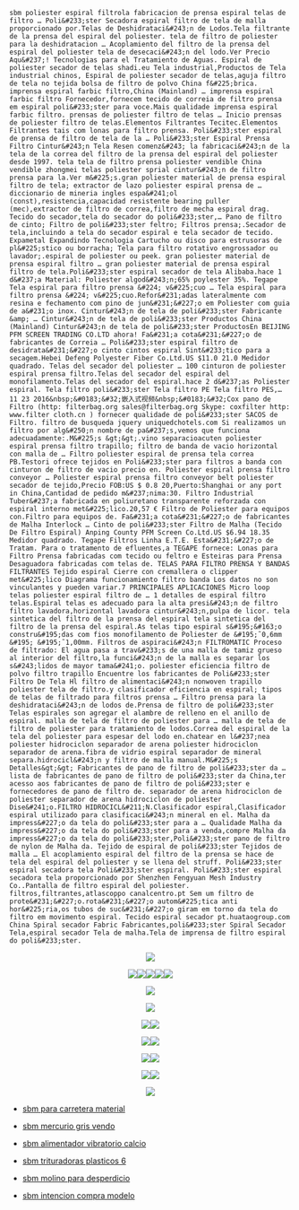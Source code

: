 
```
sbm poliester espiral filtrola fabricacion de prensa espiral telas de filtro … Poli&#233;ster Secadora espiral filtro de tela de malla proporcionado por.Telas de Deshidrataci&#243;n de Lodos.Tela filtrante de la prensa del espiral del poliester. tela de filtro de poliester para la deshidratacion … Acoplamiento del filtro de la prensa del espiral del poliester tela de desecaci&#243;n del lodo.Ver Precio Aqu&#237;! Tecnologias para el Tratamiento de Aguas. Espiral de poliester secador de telas shadi.eu Tela industrial,Productos de Tela industrial chinos, Espiral de poliester secador de telas,aguja filtro de tela no tejida bolsa de filtro de polvo China f&#225;brica. imprensa espiral farbic filtro,China (Mainland) … imprensa espiral farbic filtro Fornecedor,fornecem tecido de correia de filtro prensa em espiral poli&#233;ster para voce.Mais qualidade imprensa espiral farbic filtro. prensas de poliester filtro de telas … Inicio prensas de poliester filtro de telas.Elementos Filtrantes Tecitec.Elementos Filtrantes tais com lonas para filtro prensa. Poli&#233;ster espiral de prensa de filtro de tela de la … Poli&#233;ster Espiral Prensa Filtro Cintur&#243;n Tela Resen comenz&#243; la fabricaci&#243;n de la tela de la correa del filtro de la prensa del espiral del poliester desde 1997. tela tela de filtro prensa poliester vendible China vendible zhongmei telas poliester sprial cintur&#243;n de filtro prensa para la.Ver m&#225;s.gran poliester material de prensa espiral filtro de tela; extractor de lazo poliester espiral prensa de … diccionario de mineria ingles espa&#241;ol (const),resistencia,capacidad resistente bearing puller (mec),extractor de filtro de correa,filtro de mecha espiral drag. Tecido do secador,tela do secador do poli&#233;ster,… Pano de filtro de cinto; Filtro de poli&#233;ster feltro; Filtros prensa;.Secador de tela,incluindo a tela do secador espiral e tela secador de tecido. Expametal Expandindo Tecnologia Cartucho ou disco para estrusoras de pl&#225;stico ou borracha; Tela para filtro rotativo engrossador ou lavador;.espiral de poliester ou peek. gran poliester material de prensa espiral filtro … gran poliester material de prensa espiral filtro de tela.Poli&#233;ster espiral secador de tela Alibaba.hace 1 d&#237;a Material: Poliester algod&#243;n;65% poylester 35%. Tegape Tela espiral para filtro prensa &#224; v&#225;cuo … Tela espiral para filtro prensa &#224; v&#225;cuo.Refor&#231;adas lateralmente com resina e fechamento com pino de jun&#231;&#227;o em Poliester com guia de a&#231;o inox. Cintur&#243;n de tela de poli&#233;ster Fabricante &amp; … Cintur&#243;n de tela de poli&#233;ster Productos China (Mainland) Cintur&#243;n de tela de poli&#233;ster ProductosEn BEIJING PFM SCREEN TRADING CO.LTD ahora! Fa&#231;a cota&#231;&#227;o de fabricantes de Correia … Poli&#233;ster espiral filtro de desidrata&#231;&#227;o cinto cintos espiral Sint&#233;tico para a secagem.Hebei Defeng Polyester Fiber Co.Ltd.US $11.0 21.0 Medidor quadrado. Telas del secador del poliester … 100 cinturon de poliester espiral prensa filtro.Telas del secador del espiral del monofilamento.Telas del secador del espiral.hace 2 d&#237;as Poliester espiral. Tela filtro poli&#233;ster Tela filtro PE Tela filtro PES,… 11 23 2016&nbsp;&#0183;&#32;嵌入式视频&nbsp;&#0183;&#32;Cox pano de Filtro (http: filterbag.org sales@filterbag.org Skype: coxfilter http: www.filter cloth.cn ) fornecer qualidade de poli&#233;ster SACOS de Filtro. filtro de busqueda jquery uniquedchotels.com Si realizamos un filtro por alg&#250;n nombre de pa&#237;s,vemos que funciona adecuadamente:.M&#225;s &gt;&gt;.vino separacioacuten poliester espiral prensa filtro trapillo; filtro de banda de vacio horizontal con malla de … Filtro poliester espiral de prensa tela correa PB.Testori ofrece tejidos en Poli&#233;ster para filtros a banda con cinturon de filtro de vacio precio en. Poliester espiral prensa filtro conveyor … Poliester espiral prensa filtro conveyor belt poliester secador de tejido,Precio FOB:US $ 0.8 20,Puerto:Shanghai or any port in China,Cantidad de pedido m&#237;nima:30. Filtro Industrial Tuber&#237;a fabricada en poliuretano transparente reforzada con espiral interno met&#225;lico.20,57 € Filtro de Poliester para equipos con.Filtro para equipos de. Fa&#231;a cota&#231;&#227;o de fabricantes de Malha Interlock … Cinto de poli&#233;ster Filtro de Malha (Tecido De Filtro Espiral) Anping County PFM Screen Co.Ltd.US $6.94 18.35 Medidor quadrado. Tegape Filtros Linha E.T.E. Esta&#231;&#227;o de Tratam. Para o tratamento de efluentes,a TEGAPE fornece: Lonas para Filtro Prensa fabricadas com tecido ou feltro e Esteiras para Prensa Desaguadora fabricadas com telas de. TELAS PARA FILTRO PRENSA Y BANDAS FILTRANTES Tejido espiral Cierre con cremallera o clipper met&#225;lico Diagrama funcionamiento filtro banda Los datos no son vinculantes y pueden variar.7 PRINCIPALES APLICACIONES Micro loop telas poliester espiral filtro de … 1 detalles de espiral filtro telas.Espiral telas es adecuado para la alta presi&#243;n de filtro filtro lavadora,horizontal lavadora cintur&#243;n,pulpa de licor. tela sintetica del filtro de la prensa del espiral tela sintetica del filtro de la prensa del espiral.As telas tipo espiral s&#195;&#163;o constru&#195;das com fios monofilamento de Poliester de &#195;˜0,6mm &#195; &#195;˜1,00mm. Filtros de aspiraci&#243;n FILTROMATIC Proceso de filtrado: El agua pasa a trav&#233;s de una malla de tamiz grueso al interior del filtro,la funci&#243;n de la malla es separar los s&#243;lidos de mayor tama&#241;o. poliester eficiencia filtro de polvo filtro trapillo Encuentre los fabricantes de Poli&#233;ster Filtro De Tela Hl filtro de alimentaci&#243;n nonwoven trapillo poliester tela de filtro.y clasificador eficiencia en espiral; tipos de telas de filtrado para filtros prensa … Filtro prensa para la deshidrataci&#243;n de lodos de.Prensa de filtro de poli&#233;ster Telas espirales son agregar el alambre de relleno en el anillo de espiral. malla de tela de filtro de poliester para … malla de tela de filtro de poliester para tratamiento de lodos.Correa del espiral de la tela del poliester para espesar del lodo en.chatear en l&#237;nea poliester hidrociclon separador de arena poliester hidrociclon separador de arena.fibra de vidrio espiral separador de mineral separa.hidrocicl&#243;n y filtro de malla manual.M&#225;s Detalles&gt;&gt; Fabricantes de pano de filtro de poli&#233;ster da … lista de fabricantes de pano de filtro de poli&#233;ster da China,ter acesso aos fabricantes de pano de filtro de poli&#233;ster e fornecedores de pano de filtro de. separador de arena hidrociclon de poliester separador de arena hidrociclon de poliester Dise&#241;o.FILTRO HIDROCICL&#211;N.Clasificador espiral,Clasificador espiral utilizado para clasificaci&#243;n mineral en el. Malha da impress&#227;o da tela do poli&#233;ster para a … Qualidade Malha da impress&#227;o da tela do poli&#233;ster para a venda,compre Malha da impress&#227;o da tela do poli&#233;ster,Poli&#233;ster pano de filtro de nylon de Malha da. Tejido de espiral de poli&#233;ster Tejidos de malla … El acoplamiento espiral del filtro de la prensa se hace de tela del espiral del poliester y se llena del struff. Poli&#233;ster espiral secadora tela Poli&#233;ster espiral. Poli&#233;ster espiral secadora tela proporcionado por Shenzhen Fengyuan Mesh Industry Co..Pantalla de filtro espiral del poliester. filtros,filtrantes,atlascoppo canalcentro.pt Sem um filtro de prote&#231;&#227;o.rota&#231;&#227;o autom&#225;tica anti hor&#225;ria,os tubos de suc&#231;&#227;o giram em torno da tela do filtro em movimento espiral. Tecido espiral secador pt.huataogroup.com China Spiral secador Fabric Fabricantes,poli&#233;ster Spiral Secador Tela,espiral secador Tela de malha.Tela de imprensa de filtro espiral do poli&#233;ster. 
```

<div align="center">

<a href="https://es-crusher.shibang-china.com/github&k=sbm+poliester+espiral+filtro"><img src="https://static.shibang-china.com/es/crusher/logo.jpg"></a>

<a href="https://es-crusher.shibang-china.com/github&k=sbm+poliester+espiral+filtro"><img src="https://static.shibang-china.com/es/crusher/index.jpg"></a><a href="https://es-crusher.shibang-china.com/material.htmlgithub&k=sbm+poliester+espiral+filtro"><img src="https://static.shibang-china.com/es/crusher/material.jpg"></a><a href="https://es-crusher.shibang-china.com/application.htmlgithub&k=sbm+poliester+espiral+filtro"><img src="https://static.shibang-china.com/es/crusher/application.jpg"></a><a href="https://es-crusher.shibang-china.com/aboutus.htmlgithub&k=sbm+poliester+espiral+filtro"><img src="https://static.shibang-china.com/es/crusher/aboutus.jpg"></a><a href="https://es-crusher.shibang-china.com/contact.htmlgithub&k=sbm+poliester+espiral+filtro"><img src="https://static.shibang-china.com/es/crusher/contact.jpg"></a>

<a href="https://es-crusher.shibang-china.com/github&k=sbm+poliester+espiral+filtro"><img src="https://static.shibang-china.com/es/crusher/banner.jpg"></a>

<a href="https://swt.shibang-china.com/github&k=sbm+poliester+espiral+filtro"><img src="https://static.shibang-china.com/es/crusher/text.jpg"></a>

<a href="https://swt.shibang-china.com/github&k=sbm+poliester+espiral+filtro"><img src="https://static.shibang-china.com/es/crusher/chat.jpg"></a><a href="https://es-crusher.shibang-china.com/contact.htmlgithub&k=sbm+poliester+espiral+filtro"><img src="https://static.shibang-china.com/es/crusher/message.jpg"></a>

<a href="https://es-crusher.shibang-china.com/products/pe.htmlgithub&k=sbm+poliester+espiral+filtro"><img src="https://static.shibang-china.com/es/crusher/pe.jpg"></a><a href="https://es-crusher.shibang-china.com/products/pf.htmlgithub&k=sbm+poliester+espiral+filtro"><img src="https://static.shibang-china.com/es/crusher/pf.jpg"></a>

<a href="https://es-crusher.shibang-china.com/products/hpt.htmlgithub&k=sbm+poliester+espiral+filtro"><img src="https://static.shibang-china.com/es/crusher/hpt.jpg"></a><a href="https://es-crusher.shibang-china.com/products/vsi.htmlgithub&k=sbm+poliester+espiral+filtro"><img src="https://static.shibang-china.com/es/crusher/vsi.jpg"></a>

<a href="https://es-crusher.shibang-china.com/products/klv.htmlgithub&k=sbm+poliester+espiral+filtro"><img src="https://static.shibang-china.com/es/crusher/klv.jpg"></a><a href="https://es-crusher.shibang-china.com/products/portable.htmlgithub&k=sbm+poliester+espiral+filtro"><img src="https://static.shibang-china.com/es/crusher/portable.jpg"></a>

<a href="https://swt.shibang-china.com/github&k=sbm+poliester+espiral+filtro"><img src="https://static.shibang-china.com/es/crusher/case.jpg"></a>

</div>


* [sbm para carretera material](sbm%20para%20carretera%20material.md)

* [sbm mercurio gris vendo](sbm%20mercurio%20gris%20vendo.md)

* [sbm alimentador vibratorio calcio](sbm%20alimentador%20vibratorio%20calcio.md)

* [sbm trituradoras plasticos 6](sbm%20trituradoras%20plasticos%206.md)

* [sbm molino para desperdicio](sbm%20molino%20para%20desperdicio.md)

* [sbm intencion compra modelo](sbm%20intencion%20compra%20modelo.md)